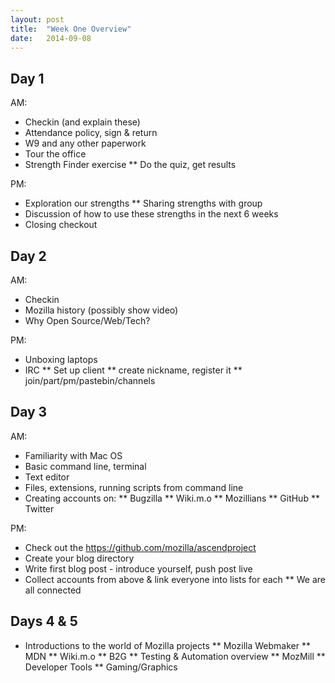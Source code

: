 ```yaml
---
layout: post
title:  "Week One Overview"
date:   2014-09-08
---
```


Day 1
------

AM:

* Checkin (and explain these)
* Attendance policy, sign & return
* W9 and any other paperwork
* Tour the office
* Strength Finder exercise
** Do the quiz, get results

PM:

* Exploration our strengths
** Sharing strengths with group
* Discussion of how to use these strengths in the next 6 weeks
* Closing checkout

Day 2
------

AM:

* Checkin
* Mozilla history (possibly show video)
* Why Open Source/Web/Tech?


PM:

* Unboxing laptops
* IRC
** Set up client
** create nickname, register it
** join/part/pm/pastebin/channels



Day 3
-----

AM:

* Familiarity with Mac OS
* Basic command line, terminal
* Text editor
* Files, extensions, running scripts from command line
* Creating accounts on:
** Bugzilla
** Wiki.m.o
** Mozillians
** GitHub
** Twitter

PM:

* Check out the https://github.com/mozilla/ascendproject
* Create your blog directory
* Write first blog post - introduce yourself, push post live
* Collect accounts from above & link everyone into lists for each
** We are all connected



Days 4 & 5
---------

* Introductions to the world of Mozilla projects
** Mozilla Webmaker
** MDN
** Wiki.m.o
** B2G
** Testing & Automation overview
** MozMill
** Developer Tools
** Gaming/Graphics
